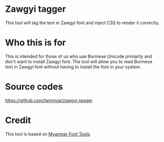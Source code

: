 # Zawgyi tagger

This tool will tag the text in Zawgyi font and inject CSS to render it correctly.

# Who this is for

This is intended for those of us who use Burmese Unicode primarily and don't want to install Zawgyi font. The tool will allow you to read Burmese text in Zawgyi font without having to install the font in your system.

# Source codes

https://github.com/lwinmoe/zawgyi-tagger

# Credit

This tool is based on [Myanmar Font Tools](https://github.com/kominko/mmft).
